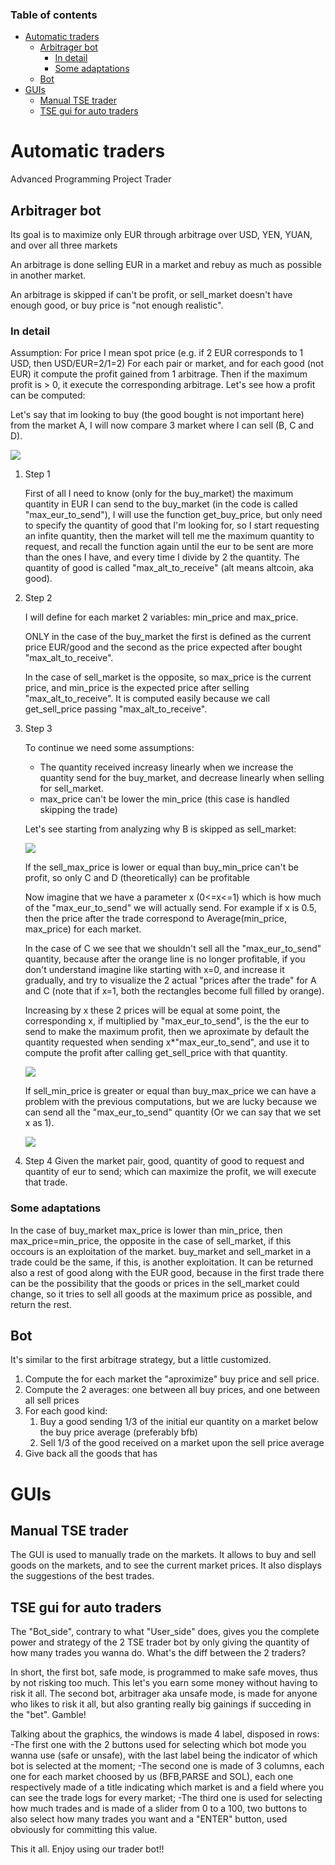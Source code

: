 ### Table of contents

- [Automatic traders](#automatic-traders)
  - [Arbitrager bot](#arbitrager-bot)
    - [In detail](#in-detail)
    - [Some adaptations](#some-adaptations)
  - [Bot](#bot)
- [GUIs](#guis)
  - [Manual TSE trader](#manual-tse-trader)
  - [TSE gui for auto traders](#tse-gui-for-auto-traders)

# Automatic traders
Advanced Programming Project Trader

## Arbitrager bot
Its goal is to maximize only EUR through arbitrage over USD, YEN, YUAN, and over all three markets

An arbitrage is done selling EUR in a market and rebuy as much as possible in another market. 

An arbitrage is skipped if can't be profit, or sell_market doesn't have enough good, or buy price is "not enough realistic".

### In detail
Assumption: For price I mean spot price (e.g. if 2 EUR corresponds to 1 USD, then USD/EUR=2/1=2)
For each pair or market, and for each good (not EUR) it compute the profit gained from 1 arbitrage.
Then if the maximum profit is > 0, it execute the corresponding arbitrage.
Let's see how a profit can be computed:

Let's say that im looking to buy (the good bought is not important here) from the market A, I will now compare 3 market where I can sell (B, C and D).

![](assets/a.png)

1. Step 1

    First of all I need to know (only for the buy_market) the maximum quantity in EUR I can send to the buy_market (in the code is called "max_eur_to_send"), I will use the function get_buy_price, but only need to specify the quantity of good that I'm looking for, so I start requesting an infite quantity, then the market will tell me the maximum quantity to request, and recall the function again until the eur to be sent are more than the ones I have, and every time I divide by 2 the quantity. The quantity of good is called "max_alt_to_receive" (alt means altcoin, aka good).

2. Step 2

    I will define for each market 2 variables: min_price and max_price.

    ONLY in the case of the buy_market the first is defined as the current price EUR/good and the second as the price expected after bought "max_alt_to_receive".

    In the case of sell_market is the opposite, so max_price is the current price, and min_price is the expected price after selling "max_alt_to_receive".
    It is computed easily because we call get_sell_price passing "max_alt_to_receive".

3. Step 3

    To continue we need some assumptions:
    - The quantity received increasy linearly when we increase the quantity send for the buy_market, and decrease linearly when selling for sell_market.
    - max_price can't be lower the min_price (this case is handled skipping the trade)


    Let's see starting from analyzing why B is skipped as sell_market:

    ![](assets/b.png)

    If the sell_max_price is lower or equal than buy_min_price can't be profit, so only C and D (theoretically) can be profitable

    Now imagine that we have a parameter x (0<=x<=1) which is how much of the "max_eur_to_send" we will actually send.
    For example if x is 0.5, then the price after the trade correspond to Average(min_price, max_price) for each market.

    In the case of C we see that we shouldn't sell all the "max_eur_to_send" quantity, because after the orange line is no longer profitable, if you don't understand imagine like starting with x=0, and increase it gradually, and try to visualize the 2 actual "prices after the trade" for A and C (note that if x=1, both the rectangles become full filled by orange).

    Increasing by x these 2 prices will be equal at some point, the corresponding x, if multiplied by "max_eur_to_send", is the the eur to send to make the maximum profit, then we aproximate by default the quantity requested when sending x*"max_eur_to_send", and use it to compute the profit after calling get_sell_price with that quantity.

    ![](assets/c.png)

    If sell_min_price is greater or equal than buy_max_price we can have a problem with the previous computations, but we are lucky because we can send all the "max_eur_to_send" quantity (Or we can say that we set x as 1).

    ![](assets/d.png)

4. Step 4
    Given the market pair, good, quantity of good to request and quantity of eur to send; which can maximize the profit, we will execute that trade.

### Some adaptations
In the case of buy_market max_price is lower than min_price, then max_price=min_price, the opposite in the case of sell_market, if this occours is an exploitation of the market. buy_market and sell_market in a trade could be the same, if this, is another exploitation.
It can be returned also a rest of good along with the EUR good, because in the first trade there can be the possibility that the goods or prices in the sell_market could change, so it tries to sell all goods at the maximum price as possible, and return the rest.

## Bot 
It's similar to the first arbitrage strategy, but a little customized.

1. Compute the for each market the "aproximize" buy price and sell price.
2. Compute the 2 averages: one between all buy prices, and one between all sell prices
3. For each good kind:
   1. Buy a good sending 1/3 of the initial eur quantity on a market below the buy price average (preferably bfb)
   2. Sell 1/3 of the good received on a market upon the sell price average
4. Give back all the goods that has

# GUIs

## Manual TSE trader 
The GUI is used to manually trade on the markets. It allows to buy and sell goods on the markets, and to see the current market prices.
It also displays the suggestions of the best trades.
## TSE gui for auto traders 
The "Bot_side", contrary to what "User_side" does, gives you the complete power and strategy of the 2 TSE trader bot by only giving the quantity of how many trades you wanna do. 
What's the diff between the 2 traders? 

In short, the first bot, safe mode, is programmed to make safe moves, thus by not risking too much. This let's you earn some money without having to risk it all.
The second bot, arbitrager aka unsafe mode, is made for anyone who likes to risk it all, but also granting really big gainings if succeding in the "bet". Gamble!

Talking about the graphics, the windows is made 4 label, disposed in rows: 
-The first one with the 2 buttons used for selecting which bot mode you wanna use (safe or unsafe), with the last label being the indicator of which bot is selected at the moment;
-The second one is made of 3 columns, each one for each market choosed by us (BFB,PARSE and SOL), each one respectively made of a title indicating which market is and a field where you can see the trade logs for every market;
-The third one is used for selecting how much trades and is made of a slider from 0 to a 100, two buttons to also select how many trades you want and a "ENTER" button, used obviously for committing this value.

This it all. Enjoy using our trader bot!!
